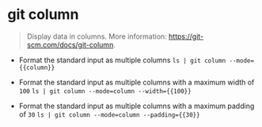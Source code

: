 # git column
> Display data in columns.
> More information: <https://git-scm.com/docs/git-column>.

- Format the standard input as multiple columns
`ls | git column --mode={{column}}`

- Format the standard input as multiple columns with a maximum width of `100`
`ls | git column --mode=column --width={{100}}`

- Format the standard input as multiple columns with a maximum padding of `30`
`ls | git column --mode=column --padding={{30}}`
